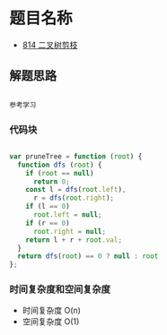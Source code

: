 # 题目名称

- [814 二叉树剪枝](https://leetcode-cn.com/problems/binary-tree-pruning)

## 解题思路

```javascript

参考学习

```

### 代码块

```javascript

var pruneTree = function (root) {
  function dfs (root) {
    if (root == null)
      return 0;
    const l = dfs(root.left),
      r = dfs(root.right);
    if (l == 0)
      root.left = null;
    if (r == 0)
      root.right = null;
    return l + r + root.val;
  }
  return dfs(root) == 0 ? null : root
};

```

### 时间复杂度和空间复杂度

- 时间复杂度 O(n)
- 空间复杂度 O(1)

